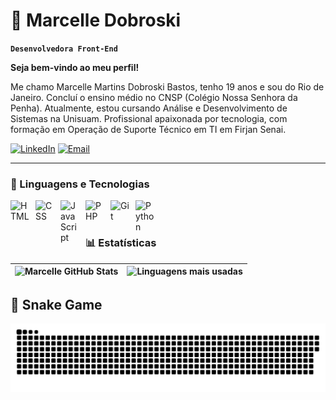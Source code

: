 # 👾 Marcelle Dobroski

**`Desenvolvedora Front-End`**

**Seja bem-vindo ao meu perfil!**

Me chamo Marcelle Martins Dobroski Bastos, tenho 19 anos e sou do Rio de Janeiro. Concluí o ensino médio no CNSP (Colégio Nossa Senhora da Penha). Atualmente, estou cursando Análise e Desenvolvimento de Sistemas na Unisuam. Profissional apaixonada por tecnologia, com formação em Operação de Suporte Técnico em TI em Firjan Senai.

[![LinkedIn](https://img.shields.io/badge/-LinkedIn-0A66C2?style=for-the-badge&logo=linkedin&logoColor=white)](https://www.linkedin.com/in/marcelle-dobroski/)
[![Email](https://img.shields.io/badge/-Email-D14836?style=for-the-badge&logo=gmail&logoColor=white)](mailto:marcellebastosbr@gmail.com)

---

### 🤖 Linguagens e Tecnologias

<img 
    align="left" 
    alt="HTML"
    title="HTML" 
    width="30px" 
    style="padding-right: 10px;" 
    src="https://cdn.jsdelivr.net/gh/devicons/devicon@latest/icons/html5/html5-original.svg" 
/>
<img 
    align="left" 
    alt="CSS" 
    title="CSS"
    width="30px" 
    style="padding-right: 10px;" 
    src="https://cdn.jsdelivr.net/gh/devicons/devicon@latest/icons/css3/css3-original.svg" 
/>
<img 
    align="left" 
    alt="JavaScript" 
    title="JavaScript"
    width="30px" 
    style="padding-right: 10px;" 
    src="https://cdn.jsdelivr.net/gh/devicons/devicon@latest/icons/javascript/javascript-original.svg" 
/>
<img 
    align="left" 
    alt="PHP" 
    title="PHP"
    width="30px" 
    style="padding-right: 10px;" 
    src="https://cdn.jsdelivr.net/gh/devicons/devicon@latest/icons/php/php-original.svg" 
/>
<img 
    align="left" 
    alt="Git" 
    title="Git"
    width="30px" 
    style="padding-right: 10px;" 
    src="https://cdn.jsdelivr.net/gh/devicons/devicon@latest/icons/git/git-original.svg" 
/>
<img 
    align="left" 
    alt="Python" 
    title="Python"
    width="30px" 
    style="padding-right: 10px;" 
    src="https://cdn.jsdelivr.net/gh/devicons/devicon@latest/icons/python/python-original.svg" 
/>

<br/>
<br/>

### 📊 Estatísticas

| ![Marcelle GitHub Stats](https://github-readme-stats.vercel.app/api?username=MarcelleBastos&show_icons=true&theme=tokyonight&include_all_commits=true&locale=pt-br) | ![Linguagens mais usadas](https://github-readme-stats.vercel.app/api/top-langs/?username=MarcelleBastos&theme=tokyonight&layout=compact&custom_title=Tecnologias&langs_count=9) |
| --- | --- |
## 🐍 Snake Game
![snake gif](https://github.com/MarcelleBastos/MarcelleBastos/blob/main/github-snake-dark.svg)
